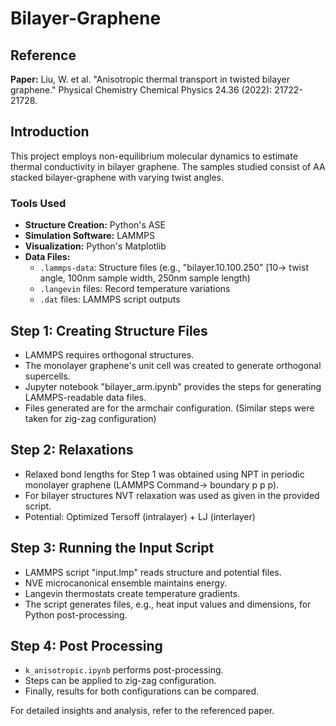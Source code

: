# Bilayer-Graphene

## Reference
**Paper:** Liu, W. et al. "Anisotropic thermal transport in twisted bilayer graphene." Physical Chemistry Chemical Physics 24.36 (2022): 21722-21728.

## Introduction
This project employs non-equilibrium molecular dynamics to estimate thermal conductivity in bilayer graphene. The samples studied consist of AA stacked bilayer-graphene with varying twist angles.

### Tools Used
- **Structure Creation:** Python's ASE
- **Simulation Software:** LAMMPS
- **Visualization:** Python's Matplotlib
- **Data Files:**
  - `.lammps-data`: Structure files (e.g., "bilayer.10.100.250" [10-> twist angle, 100nm sample width, 250nm sample length)
  - `.langevin` files: Record temperature variations
  - `.dat` files: LAMMPS script outputs

## Step 1: Creating Structure Files
- LAMMPS requires orthogonal structures.
- The monolayer graphene's unit cell was created to generate orthogonal supercells.
- Jupyter notebook "bilayer_arm.ipynb" provides the steps for generating LAMMPS-readable data files.
- Files generated are for the armchair configuration. (Similar steps were taken for zig-zag configuration)

## Step 2: Relaxations
- Relaxed bond lengths for Step 1 was obtained using NPT in periodic monolayer graphene (LAMMPS Command-> boundary p p p).
- For bilayer structures NVT relaxation was used as given in the provided script.
- Potential: Optimized Tersoff (intralayer) + LJ (interlayer)

## Step 3: Running the Input Script
- LAMMPS script "input.lmp" reads structure and potential files.
- NVE microcanonical ensemble maintains energy.
- Langevin thermostats create temperature gradients.
- The script generates files, e.g., heat input values and dimensions, for Python post-processing.

## Step 4: Post Processing
- `k_anisotropic.ipynb` performs post-processing.
- Steps can be applied to zig-zag configuration.
- Finally, results for both configurations can be compared.

For detailed insights and analysis, refer to the referenced paper.
